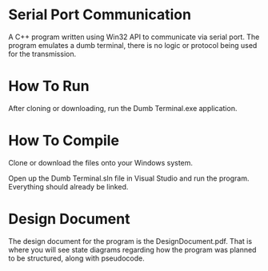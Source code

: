 # Serial Port Communication

A C++ program written using Win32 API to communicate via serial port. The program emulates a dumb terminal, there is no logic or protocol being used for the transmission.

# How To Run
After cloning or downloading, run the Dumb Terminal.exe application.

# How To Compile
Clone or download the files onto your Windows system.

Open up the Dumb Terminal.sln file in Visual Studio and run the program. Everything should already be linked.

# Design Document
The design document for the program is the DesignDocument.pdf. That is where you will see state diagrams regarding how the program was planned to be structured, along with pseudocode.
